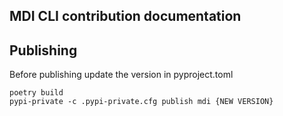## MDI CLI contribution documentation

## Publishing

Before publishing update the version in pyproject.toml

```
poetry build
pypi-private -c .pypi-private.cfg publish mdi {NEW VERSION}
```
